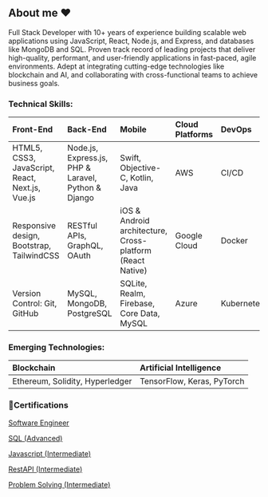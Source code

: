 ## About me :heart:

Full Stack Developer with 10+ years of experience building scalable web applications using JavaScript, React, Node.js, and Express, and databases like MongoDB and SQL. Proven track record of leading projects that deliver high-quality, performant, and user-friendly applications in fast-paced, agile environments. Adept at integrating cutting-edge technologies like blockchain and AI, and collaborating with cross-functional teams to achieve business goals.

### Technical Skills:

| Front-End | Back-End | Mobile | Cloud Platforms | DevOps |
| :---- | :---- | :---- | :---- | :---- | 
| HTML5, CSS3, JavaScript, React, Next.js, Vue.js | Node.js, Express.js, PHP & Laravel, Python & Django  | Swift, Objective-C, Kotlin, Java | AWS | CI/CD |
| Responsive design, Bootstrap, TailwindCSS       | RESTful APIs, GraphQL, OAuth | iOS & Android architecture, Cross-platform (React Native) | Google Cloud | Docker |
| Version Control: Git, GitHub                    | MySQL, MongoDB, PostgreSQL | SQLite, Realm, Firebase, Core Data, MySQL | Azure | Kubernetes |
  
### Emerging Technologies:

| Blockchain | Artificial Intelligence |
| :---- | :---- |  
| Ethereum, Solidity, Hyperledger | TensorFlow, Keras, PyTorch |


### 🥇Certifications

[Software Engineer](https://www.hackerrank.com/certificates/6de18572227e)

[SQL (Advanced)](https://www.hackerrank.com/certificates/b3f752e395c9)

[Javascript (Intermediate)](https://www.hackerrank.com/certificates/2968e339cdce)

[RestAPI (Intermediate)](https://www.hackerrank.com/certificates/dfc9361d9f2f)

[Problem Solving (Intermediate)](https://www.hackerrank.com/certificates/fdba5f5ecc17)
